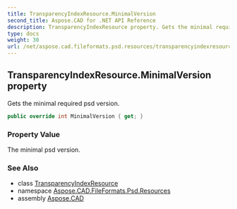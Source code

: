 ```yaml
---
title: TransparencyIndexResource.MinimalVersion
second_title: Aspose.CAD for .NET API Reference
description: TransparencyIndexResource property. Gets the minimal required psd version
type: docs
weight: 30
url: /net/aspose.cad.fileformats.psd.resources/transparencyindexresource/minimalversion/
---
```

## TransparencyIndexResource.MinimalVersion property

Gets the minimal required psd version.

```csharp
public override int MinimalVersion { get; }
```

### Property Value

The minimal psd version.

### See Also

* class [TransparencyIndexResource](../)
* namespace [Aspose.CAD.FileFormats.Psd.Resources](../../../aspose.cad.fileformats.psd.resources/)
* assembly [Aspose.CAD](../../../)


